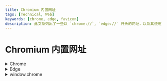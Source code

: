 ```yaml
---
title: Chromium 内置网址
tags: [Technical, Web]
keywords: [chrome, edge, favicon]
description: 此文章列出了一些以 `chrome://`, `edge://` 开头的网址，以及其使用方法
---
```


# Chromium 内置网址

<details><summary>Chrome</summary>

- `chrome://chrome-urls/`: 列出了一系列内置网址
- `chrome://favicon/<url>`: 返回给定 `url` 的网站图标 ([ref](https://github.com/endcloud/onetab_restore_tauri/blob/cb551edead40c77f7bd491126f994a46227b2c66/src/pages/data/components/BasicTable.tsx#L21))
    - `chrome://favicon/size/<size>@<scale>x/<url>`: 同时指定宽高为 `size`，缩放为 `scale`
    - e.g. `chrome://favicon/size/64@1x/https://github.com`
    - 用处不大，毕竟网站上无法直接通过 `<img src="chrome://favicon/size/64@1x/https://github.com">` 展示其它网站的图标

</details>

<details><summary>Edge</summary>

- `edge://edge-urls/`: 列出了一系列内置网址
- `edge://favicon/<url>`: 返回给定 `url` 的网站图标 ([ref](https://github.com/endcloud/onetab_restore_tauri/blob/cb551edead40c77f7bd491126f994a46227b2c66/src/pages/data/components/BasicTable.tsx#L21))
    - `edge://favicon/size/<size>@<scale>x/<url>`: 同时指定宽高为 `size`，缩放为 `scale`
    - e.g. `edge://favicon/size/64@1x/https://github.com`
    - 用处不大，毕竟网站上无法直接通过 `<img src="edge://favicon/size/64@1x/https://github.com">` 展示其它网站的图标

</details>

<details><summary>window.chrome</summary>

在 `chrome://` 或 `edge://` 页面下，可以在控制台中访问 `window.chrome` 对象，以 Edge 为例：

![window.chrome](@attachment/window.chrome.png)

参考链接：https://chromium.googlesource.com/chromium/src/+/main/docs/webui_explainer.md#chrome_send

</details>
